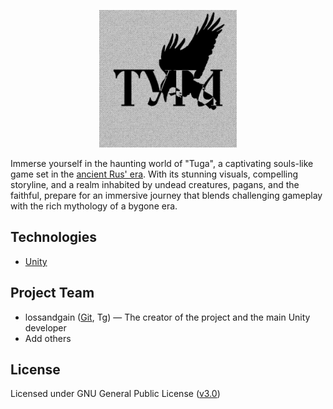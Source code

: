 <p align="center">
    <img src="/imgs/tuga.jpg" width="220" height="220" />
</p>

Immerse yourself in the haunting world of "Tuga", a captivating souls-like game set in the [ancient Rus' era](https://es.wikipedia.org/wiki/Rus_de_Kiev). With its stunning visuals, compelling storyline, and a realm inhabited by undead creatures, pagans, and the faithful, prepare for an immersive journey that blends challenging gameplay with the rich mythology of a bygone era.

## Technologies
- [Unity](https://unity.com/)

## Project Team

- lossandgain  ([Git](https://github.com/lossandgain), Tg) — The creator of the project and the main Unity developer
- Add others

## License

Licensed under GNU General Public License ([v3.0](https://www.gnu.org/licenses/gpl-3.0.txt))

